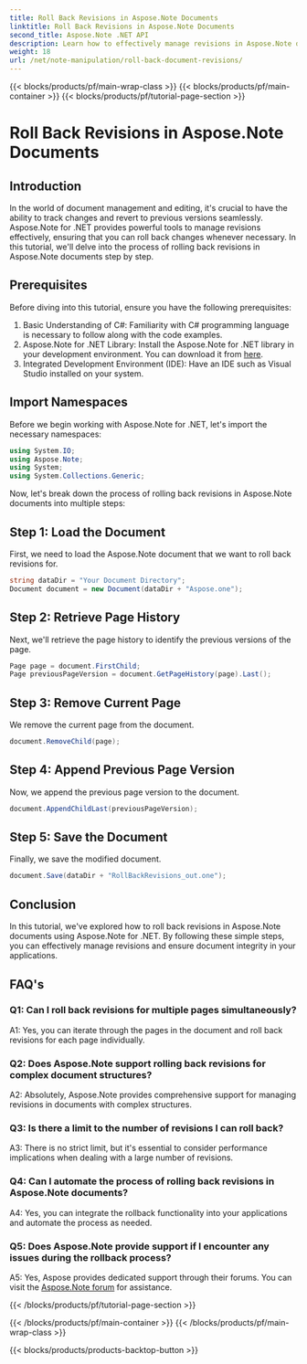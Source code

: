 ```yaml
---
title: Roll Back Revisions in Aspose.Note Documents
linktitle: Roll Back Revisions in Aspose.Note Documents
second_title: Aspose.Note .NET API
description: Learn how to effectively manage revisions in Aspose.Note documents using Aspose.Note for .NET. Follow a step-by-step guide to roll back revisions seamlessly.
weight: 18
url: /net/note-manipulation/roll-back-document-revisions/
---
```


{{< blocks/products/pf/main-wrap-class >}}
{{< blocks/products/pf/main-container >}}
{{< blocks/products/pf/tutorial-page-section >}}

# Roll Back Revisions in Aspose.Note Documents

## Introduction

In the world of document management and editing, it's crucial to have the ability to track changes and revert to previous versions seamlessly. Aspose.Note for .NET provides powerful tools to manage revisions effectively, ensuring that you can roll back changes whenever necessary. In this tutorial, we'll delve into the process of rolling back revisions in Aspose.Note documents step by step.

## Prerequisites

Before diving into this tutorial, ensure you have the following prerequisites:

1. Basic Understanding of C#: Familiarity with C# programming language is necessary to follow along with the code examples.
2. Aspose.Note for .NET Library: Install the Aspose.Note for .NET library in your development environment. You can download it from [here](https://releases.aspose.com/note/net/).
3. Integrated Development Environment (IDE): Have an IDE such as Visual Studio installed on your system.

## Import Namespaces

Before we begin working with Aspose.Note for .NET, let's import the necessary namespaces:

```csharp
using System.IO;
using Aspose.Note;
using System;
using System.Collections.Generic;
```

Now, let's break down the process of rolling back revisions in Aspose.Note documents into multiple steps:

## Step 1: Load the Document

First, we need to load the Aspose.Note document that we want to roll back revisions for.

```csharp
string dataDir = "Your Document Directory";
Document document = new Document(dataDir + "Aspose.one");
```

## Step 2: Retrieve Page History

Next, we'll retrieve the page history to identify the previous versions of the page.

```csharp
Page page = document.FirstChild;
Page previousPageVersion = document.GetPageHistory(page).Last();
```

## Step 3: Remove Current Page

We remove the current page from the document.

```csharp
document.RemoveChild(page);
```

## Step 4: Append Previous Page Version

Now, we append the previous page version to the document.

```csharp
document.AppendChildLast(previousPageVersion);
```

## Step 5: Save the Document

Finally, we save the modified document.

```csharp
document.Save(dataDir + "RollBackRevisions_out.one");
```

## Conclusion

In this tutorial, we've explored how to roll back revisions in Aspose.Note documents using Aspose.Note for .NET. By following these simple steps, you can effectively manage revisions and ensure document integrity in your applications.

## FAQ's

### Q1: Can I roll back revisions for multiple pages simultaneously?

A1: Yes, you can iterate through the pages in the document and roll back revisions for each page individually.

### Q2: Does Aspose.Note support rolling back revisions for complex document structures?

A2: Absolutely, Aspose.Note provides comprehensive support for managing revisions in documents with complex structures.

### Q3: Is there a limit to the number of revisions I can roll back?

A3: There is no strict limit, but it's essential to consider performance implications when dealing with a large number of revisions.

### Q4: Can I automate the process of rolling back revisions in Aspose.Note documents?

A4: Yes, you can integrate the rollback functionality into your applications and automate the process as needed.

### Q5: Does Aspose.Note provide support if I encounter any issues during the rollback process?

A5: Yes, Aspose provides dedicated support through their forums. You can visit the [Aspose.Note forum](https://forum.aspose.com/c/note/28) for assistance.

{{< /blocks/products/pf/tutorial-page-section >}}

{{< /blocks/products/pf/main-container >}}
{{< /blocks/products/pf/main-wrap-class >}}

{{< blocks/products/products-backtop-button >}}
